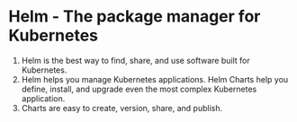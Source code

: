 # Helm - The package manager for Kubernetes
1. Helm is the best way to find, share, and use software built for Kubernetes.
2. Helm helps you manage Kubernetes applications. Helm Charts help you define, install, and upgrade even the most complex Kubernetes application.
3. Charts are easy to create, version, share, and publish.